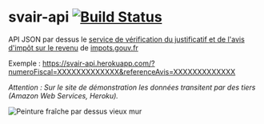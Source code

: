 # svair-api [![Build Status](https://travis-ci.org/sgmap/svair-api.svg?branch=master)](https://travis-ci.org/sgmap/svair-api)

API JSON par dessus le [service de vérification du justificatif et de l'avis d'impôt sur le revenu](https://cfsmsp.impots.gouv.fr/secavis/) de [impots.gouv.fr](https://impots.gouv.fr)

Exemple : https://svair-api.herokuapp.com/?numeroFiscal=XXXXXXXXXXXXX&referenceAvis=XXXXXXXXXXXXX

_Attention : Sur le site de démonstration les données transitent par des tiers (Amazon Web Services, Heroku)._

![Peinture fraîche par dessus vieux mur](http://www.maisonbrico.com/images/conseils/papier-peint-ou-peinture-qui-se-decollent-2800-p1.png)
